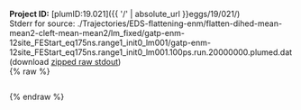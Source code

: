 **Project ID:** [plumID:19.021]({{ '/' | absolute_url }}eggs/19/021/)  
Stderr for source:  ./Trajectories/EDS-flattening-enm/flatten-dihed-mean-mean2-cleft-mean-mean2/lm_fixed/gatp-enm-12site_FEStart_eq175ns.range1_init0_lm001/gatp-enm-12site_FEStart_eq175ns.range1_init0_lm001.100ps.run.20000000.plumed.dat   
(download [zipped raw stdout](gatp-enm-12site_FEStart_eq175ns.range1_init0_lm001.100ps.run.20000000.plumed.dat.plumed.stdout.txt.zip))  
{% raw %}
<pre>
</pre>
{% endraw %}
